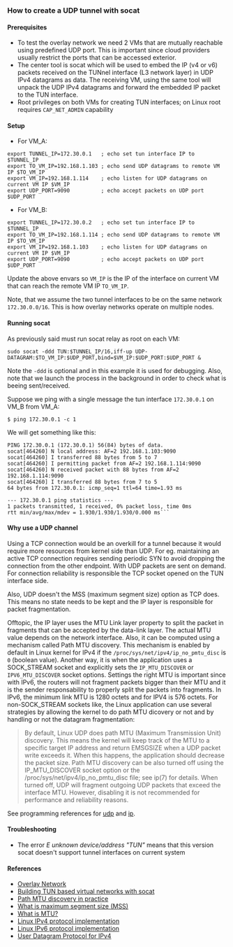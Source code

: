 ### How to create a UDP tunnel with socat

#### Prerequisites
* To test the overlay network we need 2 VMs that are mutually reachable using predefined UDP port.
This is important since cloud providers usually restrict the ports that can be accessed exterior.
* The center tool is socat which will be used to embed the IP (v4 or v6) packets received on the 
TUNnel interface (L3 network layer) in UDP IPv4 datagrams as data. 
The receiving VM, using the same tool will unpack the UDP IPv4 datagrams and forward the 
embedded IP packet to the TUN interface.
* Root privileges on both VMs for creating TUN interfaces; on Linux root requires `CAP_NET_ADMIN` capability

#### Setup
* For VM_A:
```
export TUNNEL_IP=172.30.0.1   ; echo set tun interface IP to $TUNNEL_IP
export TO_VM_IP=192.168.1.103 ; echo send UDP datagrams to remote VM IP $TO_VM_IP
export VM_IP=192.168.1.114    ; echo listen for UDP datagrams on current VM IP $VM_IP
export UDP_PORT=9090          ; echo accept packets on UDP port $UDP_PORT 
```
* For VM_B:
```
export TUNNEL_IP=172.30.0.2   ; echo set tun interface IP to $TUNNEL_IP
export TO_VM_IP=192.168.1.114 ; echo send UDP datagrams to remote VM IP $TO_VM_IP
export VM_IP=192.168.1.103    ; echo listen for UDP datagrams on current VM IP $VM_IP
export UDP_PORT=9090          ; echo accept packets on UDP port $UDP_PORT 
```
Update the above envars so `VM_IP` is the IP of the interface on current VM that can reach the remote VM IP `TO_VM_IP`.

Note, that we assume the two tunnel interfaces to be on the same network `172.30.0.0/16`. This is how overlay networks operate on multiple nodes.

#### Running socat
As previously said must run socat relay as root on each VM:
```
sudo socat -ddd TUN:$TUNNEL_IP/16,iff-up UDP-DATAGRAM:$TO_VM_IP:$UDP_PORT,bind=$VM_IP:$UDP_PORT:$UDP_PORT &
```
Note the `-ddd` is optional and in this example it is used for debugging.
Also, note that we launch the process in the background in order to check what is beeing sent/received.

Suppose we ping with a single message the tun interface `172.30.0.1` on VM_B from VM_A:
```
$ ping 172.30.0.1 -c 1
```
We will get something like this:
```
PING 172.30.0.1 (172.30.0.1) 56(84) bytes of data.
socat[464260] N local address: AF=2 192.168.1.103:9090
socat[464260] I transferred 88 bytes from 5 to 7
socat[464260] I permitting packet from AF=2 192.168.1.114:9090
socat[464260] N received packet with 88 bytes from AF=2 192.168.1.114:9090
socat[464260] I transferred 88 bytes from 7 to 5
64 bytes from 172.30.0.1: icmp_seq=1 ttl=64 time=1.93 ms

--- 172.30.0.1 ping statistics ---
1 packets transmitted, 1 received, 0% packet loss, time 0ms
rtt min/avg/max/mdev = 1.930/1.930/1.930/0.000 ms```
```

#### Why use a UDP channel
Using a TCP connection would be an overkill for a tunnel because it would require
more resources from kernel side than UDP. For eg. maintaining an active TCP
connection requires sending periodic SYN to avoid dropping the connection
from the other endpoint. With UDP packets are sent on demand. For connection
reliability is responsible the TCP socket opened on the TUN interface side.

Also, UDP doesn't the MSS (maximum segment size) option as TCP does.
This means no state needs to be kept and the IP layer is responsible for packet fragmentation. 

Offtopic, the IP layer uses the MTU Link layer property to split the packet in
fragments that can be accepted by the data-link layer.
The actual MTU value depends on the network interface.
Also, it can be computed using a mechanism called Path MTU discovery.
This mechanism is enabled by default in Linux kernel for IPv4 if the
`/proc/sys/net/ipv4/ip_no_pmtu_disc` is `0` (boolean value). Another way,
it is when the application uses a SOCK_STREAM socket and explicitly sets the
`IP_MTU_DISCOVER` or `IPV6_MTU_DISCOVER` socket options.
Settings the right MTU is important since with IPv6, the routers will not
fragment packets bigger than their MTU and it is the sender responsability
to properly split the packets into fragments. In IPv6, the minimum link MTU
is 1280 octets and for IPV4 is 576 octets.
For non-SOCK_STREAM sockets like, the Linux application can use several strategies
by allowing the kernel to do path MTU dicovery or not and by handling or not the
datagram fragmentation:
>By default, Linux UDP does path MTU (Maximum Transmission Unit)
discovery.  This means the kernel will keep track of the MTU to a
specific target IP address and return EMSGSIZE when a UDP packet
write exceeds it.  When this happens, the application should
decrease the packet size.  Path MTU discovery can be also turned
off using the IP_MTU_DISCOVER socket option or the
/proc/sys/net/ipv4/ip_no_pmtu_disc file; see ip(7) for details.
When turned off, UDP will fragment outgoing UDP packets that
exceed the interface MTU.  However, disabling it is not
recommended for performance and reliability reasons.

See programming references for [udp](https://www.man7.org/linux/man-pages/man7/udp.7.html) and 
[ip](https://www.man7.org/linux/man-pages/man7/ip.7.html).

#### Troubleshooting
* The error *E unknown device/address "TUN"* means that this version socat doesn't support
tunnel interfaces on current system

#### References
* [Overlay Network](https://github.com/kristenjacobs/container-networking/tree/master/4-overlay-network)
* [Building TUN based virtual networks with socat](https://stuff.mit.edu/afs/sipb/machine/penguin-lust/src/socat-1.7.1.2/doc/socat-tun.html)
* [Path MTU discovery in practice](https://blog.cloudflare.com/path-mtu-discovery-in-practice/)
* [What is maximum segment size (MSS)](https://www.cloudflare.com/learning/network-layer/what-is-mss/)
* [What is MTU?](https://www.cloudflare.com/learning/network-layer/what-is-mtu/)
* [Linux IPv4 protocol implementation](https://www.man7.org/linux/man-pages/man7/ip.7.html)
* [Linux IPv6 protocol implementation](https://www.man7.org/linux/man-pages/man7/ipv6.7.html)
* [User Datagram Protocol for IPv4](https://www.man7.org/linux/man-pages/man7/udp.7.html)
